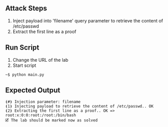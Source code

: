 ## Attack Steps

1. Inject payload into 'filename' query parameter to retrieve the content of /etc/passwd 
2. Extract the first line as a proof


## Run Script

1. Change the URL of the lab
2. Start script

```
~$ python main.py
```

## Expected Output

```
⦗#⦘ Injection parameter: filename
⦗1⦘ Injecting payload to retrieve the content of /etc/passwd.. OK
⦗2⦘ Extracting the first line as a proof.. OK => root:x:0:0:root:/root:/bin/bash
🗹 The lab should be marked now as solved
